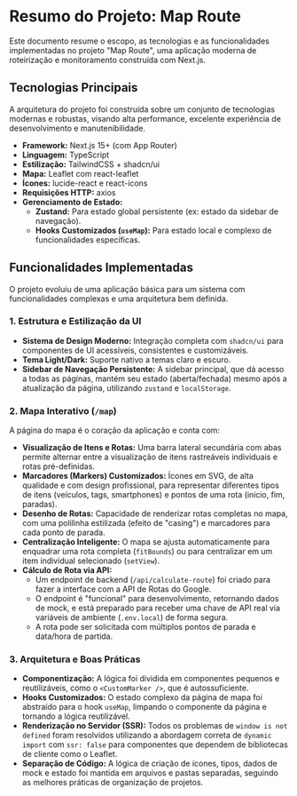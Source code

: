 # Resumo do Projeto: Map Route

Este documento resume o escopo, as tecnologias e as funcionalidades implementadas no projeto "Map Route", uma aplicação moderna de roteirização e monitoramento construída com Next.js.

## Tecnologias Principais

A arquitetura do projeto foi construída sobre um conjunto de tecnologias modernas e robustas, visando alta performance, excelente experiência de desenvolvimento e manutenibilidade.

- **Framework:** Next.js 15+ (com App Router)
- **Linguagem:** TypeScript
- **Estilização:** TailwindCSS + shadcn/ui
- **Mapa:** Leaflet com react-leaflet
- **Ícones:** lucide-react e react-icons
- **Requisições HTTP:** axios
- **Gerenciamento de Estado:**
  - **Zustand:** Para estado global persistente (ex: estado da sidebar de navegação).
  - **Hooks Customizados (`useMap`):** Para estado local e complexo de funcionalidades específicas.

## Funcionalidades Implementadas

O projeto evoluiu de uma aplicação básica para um sistema com funcionalidades complexas e uma arquitetura bem definida.

### 1. Estrutura e Estilização da UI

- **Sistema de Design Moderno:** Integração completa com `shadcn/ui` para componentes de UI acessíveis, consistentes e customizáveis.
- **Tema Light/Dark:** Suporte nativo a temas claro e escuro.
- **Sidebar de Navegação Persistente:** A sidebar principal, que dá acesso a todas as páginas, mantém seu estado (aberta/fechada) mesmo após a atualização da página, utilizando `zustand` e `localStorage`.

### 2. Mapa Interativo (`/map`)

A página do mapa é o coração da aplicação e conta com:

- **Visualização de Itens e Rotas:** Uma barra lateral secundária com abas permite alternar entre a visualização de itens rastreáveis individuais e rotas pré-definidas.
- **Marcadores (Markers) Customizados:** Ícones em SVG, de alta qualidade e com design profissional, para representar diferentes tipos de itens (veículos, tags, smartphones) e pontos de uma rota (início, fim, paradas).
- **Desenho de Rotas:** Capacidade de renderizar rotas completas no mapa, com uma polilinha estilizada (efeito de "casing") e marcadores para cada ponto de parada.
- **Centralização Inteligente:** O mapa se ajusta automaticamente para enquadrar uma rota completa (`fitBounds`) ou para centralizar em um item individual selecionado (`setView`).
- **Cálculo de Rota via API:**
  - Um endpoint de backend (`/api/calculate-route`) foi criado para fazer a interface com a API de Rotas do Google.
  - O endpoint é "funcional" para desenvolvimento, retornando dados de mock, e está preparado para receber uma chave de API real via variáveis de ambiente (`.env.local`) de forma segura.
  - A rota pode ser solicitada com múltiplos pontos de parada e data/hora de partida.


### 3. Arquitetura e Boas Práticas

- **Componentização:** A lógica foi dividida em componentes pequenos e reutilizáveis, como o `<CustomMarker />`, que é autossuficiente.
- **Hooks Customizados:** O estado complexo da página de mapa foi abstraído para o hook `useMap`, limpando o componente da página e tornando a lógica reutilizável.
- **Renderização no Servidor (SSR):** Todos os problemas de `window is not defined` foram resolvidos utilizando a abordagem correta de `dynamic import` com `ssr: false` para componentes que dependem de bibliotecas de cliente como o Leaflet.
- **Separação de Código:** A lógica de criação de ícones, tipos, dados de mock e estado foi mantida em arquivos e pastas separadas, seguindo as melhores práticas de organização de projetos.